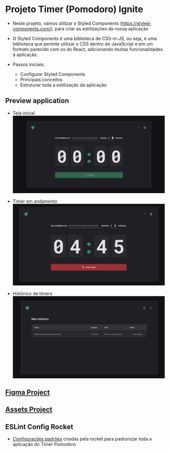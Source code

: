# Projeto Timer (Pomodoro) Ignite
- Neste projeto, vamos utilizar o Styled Components (https://styled-components.com/),
para criar as estilizações da nossa aplicação
- O Styled Components é uma biblioteca de CSS-in-JS, ou seja, é uma biblioteca que permite 
utilizar o CSS dentro do JavaScript e em um formato parecido com os do React, adicionando muitas 
funcionalidades à aplicação.

- Passos iniciais:
  - Configurar Styled Components
  - Principais conceitos
  - Estruturar toda a estilização da aplicação

## Preview application
* Tela inicial
![](./src/assets/screen_application.png)

* Timer em andamento
![](./src/assets/screen_application_play_timer.png)

* Histórico de timers
![](./src/assets/screen_application_history.png)

## [Figma Project](https://www.figma.com/design/EsR4Ok8WCICCfWjyFIt3Yn/Ignite-Timer-(Community)?node-id=0-1&t=pydSwYlsK1vKJ4HD-0)

## [Assets Project](https://www.figma.com/design/ELte8mBmDArgUI3z3IxNwW/Ignite-Timer-(Community)?node-id=313-964&t=PQkB3aBu26wW0jf7-0)

## ESLint Config Rocket
  - [Configurações padrões](https://github.com/Rocketseat/eslint-config-rocketseat/blob/main/react.js) criadas pela rocket para padronizar toda a aplicação do Timer Pomodoro